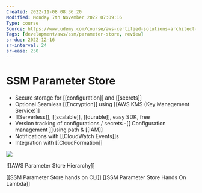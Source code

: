```yaml
---
Created: 2022-11-08 08:36:20
Modified: Monday 7th November 2022 07:09:16
Type: course
Source: https://www.udemy.com/course/aws-certified-solutions-architect-associate-saa-c01/?xref=E0Aed11STH4LPUQvCz0GJFABTmM=
Tags: [development/aws/ssm/parameter-store, review]
sr-due: 2022-12-16
sr-interval: 24
sr-ease: 250
---
```


# SSM Parameter Store 

- Secure storage for [[configuration]] and [[secrets]]
- Optional Seamless [[Encryption]] using [[AWS KMS (Key Management Service)]]
- [[Serverless]], [[scalable]], [[durable]], easy SDK, free
- Version tracking of configurations / secrets
-[[ Configuration management ]]using path & [[IAM]]
- Notifications with [[CloudWatch Events]]s
- Integration with [[CloudFormation]]

![](2020-01-01-14-39-23.png)

![[AWS Parameter Store Hierarchy]]

[[SSM Parameter Store hands on CLI]] [[SSM Parameter Store Hands On Lambda]]